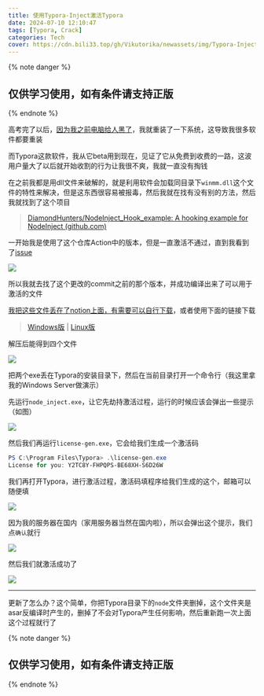 ```yaml
---
title: 使用Typora-Inject激活Typora
date: 2024-07-10 12:10:47
tags: [Typora, Crack]
categories: Tech
cover: https://cdn.bili33.top/gh/Vikutorika/newassets/img/Typora-Inject/Typora_4XWzIX68g7.png
---
```


{% note danger %}

## 仅供学习使用，如有条件请支持正版

{% endnote %}

高考完了以后，[因为我之前电脑给人黑了](/posts/How-I-Get-Hacked-by-Russian/)，我就重装了一下系统，这导致我很多软件都要重装

而Typora这款软件，我从它beta用到现在，见证了它从免费到收费的一路，这波用户量大了以后就开始收割的行为让我很不爽，我就一直没有掏钱

在之前我都是用dll文件来破解的，就是利用软件会加载同目录下`winmm.dll`这个文件的特性来解决，但是这东西很容易被报毒，然后我就在找有没有别的方法，然后我就找到了这个项目

> [DiamondHunters/NodeInject_Hook_example: A hooking example for NodeInject (github.com)](https://github.com/DiamondHunters/NodeInject_Hook_example)

一开始我是使用了这个仓库Action中的版本，但是一直激活不通过，直到我看到了[issue](https://github.com/DiamondHunters/NodeInject_Hook_example/issues/1#issuecomment-1784011014)

![](https://cdn.bili33.top/gh/Vikutorika/newassets/img/Typora-Inject/msedge_saTSxmwUBp.png)

所以我就去找了这个更改的commit之前的那个版本，并成功编译出来了可以用于激活的文件

[我把这些文件丢在了notion上面，有需要可以自行下载](https://gamernotitle.notion.site/Typora-bcf779e3cc22483aa80f9eeb6d52b4f4)，或者使用下面的链接下载

> [Windows版](https://file.dohna.top/Typora-Inject/NodeInject-windows.7z.zip) | [Linux版](https://file.dohna.top/Typora-Inject/NodeInject-linux.tar.gz.zip)

解压后能得到四个文件

![](https://cdn.bili33.top/gh/Vikutorika/newassets/img/Typora-Inject/Bandizip.x64_hpv2ndSeU.png)

把两个exe丢在Typora的安装目录下，然后在当前目录打开一个命令行（我这里拿我的Windows Server做演示）

先运行`node_inject.exe`，让它先劫持激活过程，运行的时候应该会弹出一些提示（如图）

![](https://cdn.bili33.top/gh/Vikutorika/newassets@master/img/Typora-Inject/080235b6-4f7b-427e-92f6-42614257137.png)

然后我们再运行`license-gen.exe`，它会给我们生成一个激活码

```powershell
PS C:\Program Files\Typora> .\license-gen.exe
License for you: Y2TC8Y-FHPQPS-BE68XH-S6D26W
```

我们再打开Typora，进行激活过程，激活码填程序给我们生成的这个，邮箱可以随便填

![](https://cdn.bili33.top/gh/Vikutorika/newassets@master/img/Typora-Inject/f4e42409-fbc0-4f33-a9bf-0c530741213e.png)

因为我的服务器在国内（家用服务器当然在国内啦），所以会弹出这个提示，我们点`确认`就行

![](https://cdn.bili33.top/gh/Vikutorika/newassets@master/img/Typora-Inject/df48ad69-381d-430f-9ea3-e07f28933fff.png)

然后我们就激活成功了

![](https://cdn.bili33.top/gh/Vikutorika/newassets@master/img/Typora-Inject/358ea9d0-22b9-47bf-b173-b0d77afe67ee.png)

---

更新了怎么办？这个简单，你把Typora目录下的`node`文件夹删掉，这个文件夹是asar反编译时产生的，删掉了不会对Typora产生任何影响，然后重新跑一次上面这个过程就行了

{% note danger %}

## 仅供学习使用，如有条件请支持正版

{% endnote %}
